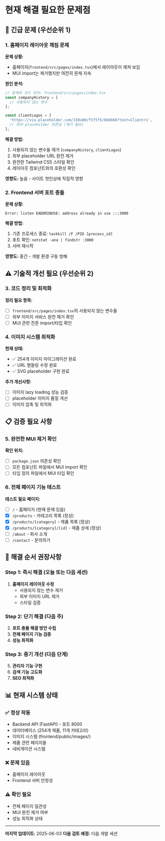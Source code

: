 # 현재 해결 필요한 문제점

## 🚨 긴급 문제 (우선순위 1)

### 1. 홈페이지 레이아웃 깨짐 문제

**문제 상황:**
- 홈페이지(`frontend/src/pages/index.tsx`)에서 레이아웃이 깨져 보임
- MUI import는 제거했지만 여전히 문제 지속

**원인 분석:**
```typescript
// 문제의 코드 위치: frontend/src/pages/index.tsx
const companyHistory = [
  // 사용되지 않는 변수
];

const clientLogos = [
  'https://via.placeholder.com/150x80/f5f5f5/666666?text=Client+1',
  // 외부 placeholder 의존성 (제거 필요)
];
```

**해결 방법:**
1. 사용되지 않는 변수들 제거 (`companyHistory`, `clientLogos`)
2. 외부 placeholder URL 완전 제거
3. 완전한 Tailwind CSS 스타일 확인
4. 레이아웃 컴포넌트와의 호환성 확인

**영향도:** 높음 - 사이트 첫인상에 직접적 영향

### 2. Frontend 서버 포트 충돌

**문제 상황:**
```
Error: listen EADDRINUSE: address already in use :::3000
```

**해결 방법:**
1. 기존 프로세스 종료: `taskkill /F /PID [process_id]`
2. 포트 확인: `netstat -ano | findstr :3000`
3. 서버 재시작

**영향도:** 중간 - 개발 환경 구동 방해

## ⚠️ 기술적 개선 필요 (우선순위 2)

### 3. 코드 정리 및 최적화

**정리 필요 항목:**
- [ ] `frontend/src/pages/index.tsx`의 사용되지 않는 변수들
- [ ] 외부 이미지 서비스 완전 제거 확인
- [ ] MUI 관련 잔존 import/타입 확인

### 4. 이미지 시스템 최적화

**현재 상태:**
- ✅ 254개 이미지 마이그레이션 완료
- ✅ URL 핸들링 수정 완료
- ✅ SVG placeholder 구현 완료

**추가 개선사항:**
- [ ] 이미지 lazy loading 성능 검증
- [ ] placeholder 이미지 품질 개선
- [ ] 이미지 압축 및 최적화

## 📋 검증 필요 사항

### 5. 완전한 MUI 제거 확인

**확인 위치:**
- [ ] `package.json` 의존성 확인
- [ ] 모든 컴포넌트 파일에서 MUI import 확인
- [ ] 타입 정의 파일에서 MUI 타입 확인

### 6. 전체 페이지 기능 테스트

**테스트 필요 페이지:**
- [ ] `/` - 홈페이지 (현재 문제 있음)
- [x] `/products` - 카테고리 목록 (정상)
- [x] `/products/[category]` - 제품 목록 (정상)
- [x] `/products/[category]/[id]` - 제품 상세 (정상)
- [ ] `/about` - 회사 소개
- [ ] `/contact` - 문의하기

## 🔧 해결 순서 권장사항

### Step 1: 즉시 해결 (오늘 또는 다음 세션)
1. **홈페이지 레이아웃 수정**
   - 사용되지 않는 변수 제거
   - 외부 이미지 URL 제거
   - 스타일 검증

### Step 2: 단기 해결 (다음 주)
2. **포트 충돌 해결 방안 수립**
3. **전체 페이지 기능 검증**
4. **성능 최적화**

### Step 3: 중기 개선 (다음 단계)
5. **관리자 기능 구현**
6. **검색 기능 고도화**
7. **SEO 최적화**

## 📊 현재 시스템 상태

### ✅ 정상 작동
- Backend API (FastAPI) - 포트 8000
- 데이터베이스 (254개 제품, 11개 카테고리)
- 이미지 시스템 (frontend/public/images/)
- 제품 관련 페이지들
- 네비게이션 시스템

### ❌ 문제 있음
- 홈페이지 레이아웃
- Frontend 서버 안정성

### ⚠️ 확인 필요
- 전체 페이지 일관성
- MUI 완전 제거 여부
- 성능 최적화 상태

---

**마지막 업데이트:** 2025-06-03
**다음 검토 예정:** 다음 개발 세션 